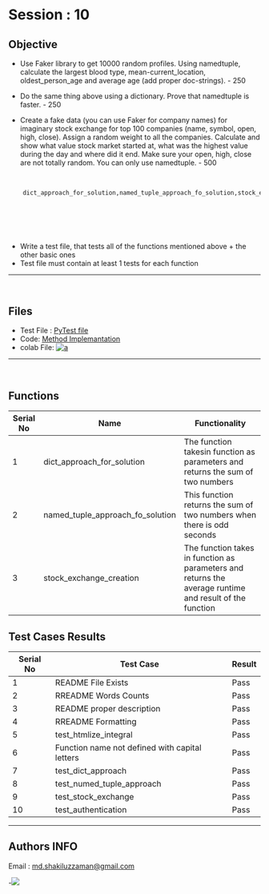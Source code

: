 # Session : 10

## Objective

- Use Faker library to get 10000 random profiles. Using namedtuple, calculate the largest blood type, mean-current_location, oldest_person_age and average age (add proper doc-strings). - 250

- Do the same thing above using a dictionary. Prove that namedtuple is faster. - 250

- Create a fake data (you can use Faker for company names) for imaginary stock exchange for top 100 companies (name, symbol, open, high, close). Assign a random weight to all the   companies. Calculate and show what value stock market started at, what was the highest value during the day and where did it end. Make sure your open, high, close are not     totally random. You can only use namedtuple. - 500


&nbsp;
``` html 
    dict_approach_for_solution,named_tuple_approach_fo_solution,stock_exchange_creation
                            
                            
                          

```
&nbsp;
- Write a test file, that tests all of the functions mentioned above + the other basic ones 
- Test file must contain at least 1 tests for each function


---
&nbsp;
## Files
 - Test File : [PyTest file](https://github.com/Shakil-1501/Session10/blob/master/test_session10.py)
 - Code: [Method Implemantation](https://github.com/Shakil-1501/Session9/blob/master/session10.py)
 - colab File: [![a](https://github.com/jagatabhay/TSAI/blob/master/openincolablogo.JPG)]()
&nbsp;
---
&nbsp;

## Functions
| Serial No  | Name | Functionality |
| ---------- | --------- | ------ |
| 1 | dict_approach_for_solution |The function takesin function as parameters and returns the sum of  two numbers|  
| 2 | named_tuple_approach_fo_solution | This function returns the sum of two numbers when there is odd seconds  |
| 3 | stock_exchange_creation |The function takes in function as parameters and returns the average runtime and result of the function  |

## Test Cases Results
| Serial No  | Test Case | Result |
| ---------- | --------- | ------ |
| 1 | README File Exists | Pass |
| 2 | RREADME Words Counts | Pass |
| 3 | README proper description | Pass |
| 4 | RREADME Formatting | Pass |
| 5 |test_htmlize_integral  | Pass |
| 6 | Function name not defined with capital letters | Pass |
| 7 | test_dict_approach | Pass |
| 8 | test_numed_tuple_approach | Pass |
| 9 | test_stock_exchange | Pass |
| 10 | test_authentication | Pass | 


---

## Authors INFO
   
   Email : md.shakiluzzaman@gmail.com
   
   -[![](https://github.com/jagatabhay/TSAI/blob/master/logo.png)](https://www.linkedin.com/in/md-shakiluzzaman-894707129/)
